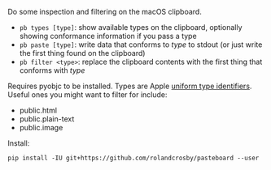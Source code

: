 Do some inspection and filtering on the macOS clipboard.

* `pb types [type]`: show available types on the clipboard, optionally showing conformance information if you pass a type
* `pb paste [type]`: write data that conforms to _type_ to stdout (or just write the first thing found on the clipboard)
* `pb filter <type>`: replace the clipboard contents with the first thing that conforms with _type_

Requires pyobjc to be installed. Types are Apple [uniform type identifiers](https://developer.apple.com/library/archive/documentation/FileManagement/Conceptual/understanding_utis/understand_utis_intro/understand_utis_intro.html). Useful ones you might want to filter for include:
* public.html
* public.plain-text
* public.image

Install:

```pip install -IU git+https://github.com/rolandcrosby/pasteboard --user```